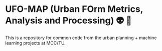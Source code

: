 # UFO-MAP (Urban FOrm Metrics, Analysis and Processing) :alien:  :city_sunset:

This is a repository for common code from the urban planning + machine learning projects at MCC/TU. 



